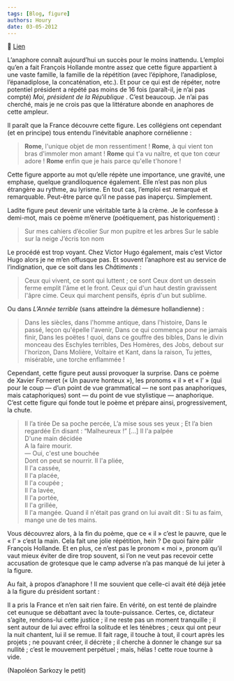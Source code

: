 ```yaml
---
tags: [Blog, figure]
authors: Houry
date: 03-05-2012
---
```


🔗 [Lien](https://www.ralentirtravaux.com/le_blog/lanaphore-hollande-et-le-petit/)

L’anaphore connaît aujourd’hui un succès pour le moins inattendu. L’emploi qu’en a fait François Hollande montre assez que cette figure appartient à une vaste famille, la famille de la répétition (avec l’épiphore, l’anadiplose, l’épanadiplose, la concaténation, etc.). Et pour ce qui est de répéter, notre potentiel président a répété pas moins de 16 fois (paraît-il, je n’ai pas compté) _Moi, président de la République_ . C’est beaucoup. Je n’ai pas cherché, mais je ne crois pas que la littérature abonde en anaphores de cette ampleur.

Il paraît que la France découvre cette figure. Les collégiens ont cependant (et en principe) tous entendu l’inévitable anaphore cornélienne :

> **Rome**, l'unique objet de mon ressentiment !
> **Rome**, à qui vient ton bras d'immoler mon amant !
> **Rome** qui t'a vu naître, et que ton cœur adore !
> **Rome** enfin que je hais parce qu'elle t'honore !  

Cette figure apporte au mot qu’elle répète une importance, une gravité, une emphase, quelque grandiloquence également. Elle n’est pas non plus étrangère au rythme, au lyrisme. En tout cas, l’emploi est remarqué et remarquable. Peut-être parce qu’il ne passe pas inaperçu. Simplement.

Ladite figure peut devenir une véritable tarte à la crème. Je le confesse à demi-mot, mais ce poème m’énerve (poétiquement, pas historiquement) :

> Sur mes cahiers d’écolier
> Sur mon pupitre et les arbres
> Sur le sable sur la neige
> J’écris ton nom

Le procédé est trop voyant. Chez Victor Hugo également, mais c’est Victor Hugo alors je ne m’en offusque pas. Et souvent l’anaphore est au service de l’indignation, que ce soit dans les *Châtiments* :

> Ceux qui vivent, ce sont qui luttent ; ce sont
> Ceux dont un dessein ferme emplit l'âme et le front.
> Ceux qui d'un haut destin gravissent l'âpre cime.
> Ceux qui marchent pensifs, épris d'un but sublime.

Ou dans *L’Année terrible* (sans atteindre la démesure hollandienne) :

> Dans les siècles, dans l'homme antique, dans l'histoire,
> Dans le passé, leçon qu'épelle l'avenir,
> Dans ce qui commença pour ne jamais finir,
> Dans les poëtes ! quoi, dans ce gouffre des bibles,
> Dans le divin monceau des Eschyles terribles,
> Des Homères, des Jobs, debout sur l'horizon,
> Dans Molière, Voltaire et Kant, dans la raison,
> Tu jettes, misérable, une torche enflammée !

Cependant, cette figure peut aussi provoquer la surprise. Dans ce poème de Xavier Forneret (« Un pauvre honteux »), les pronoms « il » et « l’ » (qui pour le coup — d’un point de vue grammatical — ne sont pas anaphoriques, mais cataphoriques) sont — du point de vue stylistique — anaphorique. C’est cette figure qui fonde tout le poème et prépare ainsi, progressivement, la chute.

> Il l’a tirée
> De sa poche percée,
> L’a mise sous ses yeux ;
> Et l’a bien regardée
> En disant : “Malheureux !”
>[...]
> Il l'a palpée  
> D'une main décidée  
> A la faire mourir.  
> — Oui, c'est une bouchée  
> Dont on peut se nourrir.
> Il l'a pliée,  
> Il l'a cassée,  
> Il l'a placée,  
> Il l'a coupée ;  
> Il l'a lavée,  
> Il l'a portée,  
> Il l'a grillée,  
> Il l'a mangée.
>Quand il n'était pas grand on lui avait dit : Si tu as faim, mange une de tes mains.

Vous découvrez alors, à la fin du poème, que ce « il » c’est le pauvre, que le « l’ » c’est la main. Cela fait une jolie répétition, hein ? De quoi faire pâlir François Hollande. Et en plus, ce n’est pas le pronom « moi », pronom qu’il vaut mieux éviter de dire trop souvent, si l’on ne veut pas recevoir cette accusation de grotesque que le camp adverse n’a pas manqué de lui jeter à la figure.  

Au fait, à propos d’anaphore ! Il me souvient que celle-ci avait été déjà jetée à la figure du président sortant :

Il a pris la France et n’en sait rien faire. En vérité, on est tenté de plaindre cet eunuque se débattant avec la toute-puissance. Certes, ce, dictateur s’agite, rendons-lui cette justice ; il ne reste pas un moment tranquille ; il sent autour de lui avec effroi la solitude et les ténèbres ; ceux qui ont peur la nuit chantent, lui il se remue. Il fait rage, il touche à tout, il court après les projets ; ne pouvant créer, il décrète ; il cherche à donner le change sur sa nullité ; c’est le mouvement perpétuel ; mais, hélas ! cette roue tourne à vide.

(Napoléon Sarkozy le petit)